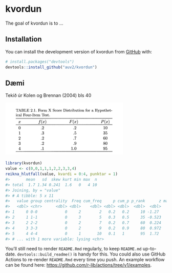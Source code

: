 
<!-- README.md is generated from README.Rmd. Please edit that file -->

# kvordun

<!-- badges: start -->
<!-- badges: end -->

The goal of kvordun is to …

## Installation

You can install the development version of kvordun from
[GitHub](https://github.com/) with:

``` r
# install.packages("devtools")
devtools::install_github("auv2/kvordun")
```

## Dæmi

Tekið úr Kolen og Brennan (2004) bls 40

![](img/kolen_brennan_bls40.png)

``` r
library(kvordun)
value <- c(0,0,1,1,1,2,2,3,3,4)
reikna_hlutfall(value, kvardi = 0:4, punktar = 1)
#>       mean   sd  skew kurt min max  n
#> total  1.7 1.34 0.241  1.6   0   4 10
#> Joining, by = "value"
#> # A tibble: 5 x 11
#>   value group centrality  Freq cum_freq     p cum_p p_rank      z maelitala
#>   <dbl> <chr>      <dbl> <dbl>    <dbl> <dbl> <dbl>  <dbl>  <dbl>     <dbl>
#> 1     0 0-0            0     2        2   0.2   0.2     10 -1.27          7
#> 2     1 1-1            0     3        5   0.3   0.5     35 -0.523        10
#> 3     2 2-2            0     2        7   0.2   0.7     60  0.224        12
#> 4     3 3-3            0     2        9   0.2   0.9     80  0.972        14
#> 5     4 4-4            0     1       10   0.1   1       95  1.72         19
#> # ... with 1 more variable: lysing <chr>
```

You’ll still need to render `README.Rmd` regularly, to keep `README.md`
up-to-date. `devtools::build_readme()` is handy for this. You could also
use GitHub Actions to re-render `README.Rmd` every time you push. An
example workflow can be found here:
<https://github.com/r-lib/actions/tree/v1/examples>.
